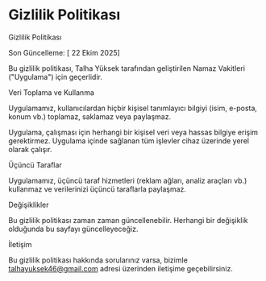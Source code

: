 # Gizlilik Politikası


Gizlilik Politikası

Son Güncelleme: [ 22 Ekim 2025]

Bu gizlilik politikası, Talha Yüksek tarafından geliştirilen Namaz Vakitleri ("Uygulama") için geçerlidir.

Veri Toplama ve Kullanma

Uygulamamız, kullanıcılardan hiçbir kişisel tanımlayıcı bilgiyi (isim, e-posta, konum vb.) toplamaz, saklamaz veya paylaşmaz.

Uygulama, çalışması için herhangi bir kişisel veri veya hassas bilgiye erişim gerektirmez. Uygulama içinde sağlanan tüm işlevler cihaz üzerinde yerel olarak çalışır.

Üçüncü Taraflar

Uygulamamız, üçüncü taraf hizmetleri (reklam ağları, analiz araçları vb.) kullanmaz ve verilerinizi üçüncü taraflarla paylaşmaz.

Değişiklikler

Bu gizlilik politikası zaman zaman güncellenebilir. Herhangi bir değişiklik olduğunda bu sayfayı güncelleyeceğiz.

İletişim

Bu gizlilik politikası hakkında sorularınız varsa, bizimle talhayuksek46@gmail.com adresi üzerinden iletişime geçebilirsiniz.

